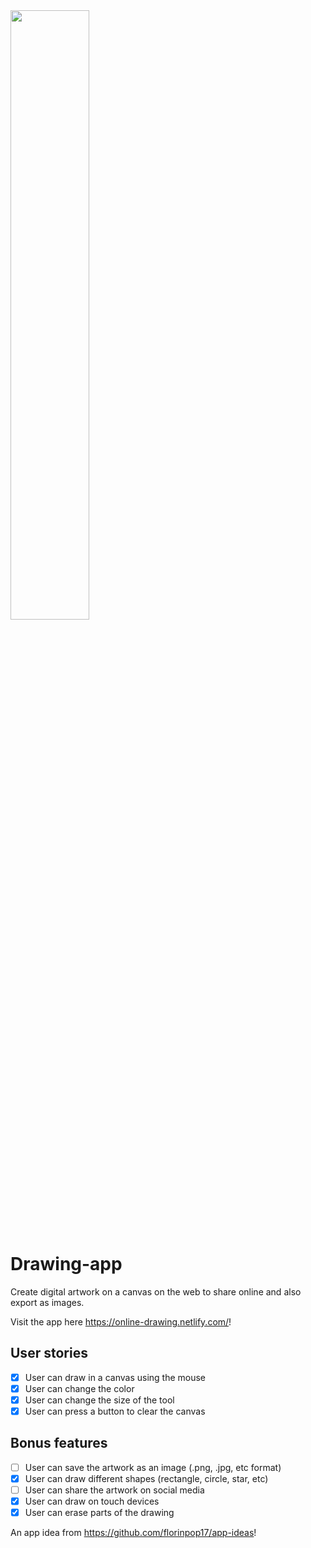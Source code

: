 <img src="https://media.giphy.com/media/PnbMbq2k4HNisBBJ9g/giphy.gif" width="50%">

# Drawing-app
Create digital artwork on a canvas on the web to share online and also export as images.

Visit the app here https://online-drawing.netlify.com/!

## User stories
- [x] User can draw in a canvas using the mouse
- [x] User can change the color
- [x] User can change the size of the tool
- [x] User can press a button to clear the canvas

## Bonus features
- [ ] User can save the artwork as an image (.png, .jpg, etc format)
- [x] User can draw different shapes (rectangle, circle, star, etc)
- [ ] User can share the artwork on social media
- [x] User can draw on touch devices
- [x] User can erase parts of the drawing

An app idea from https://github.com/florinpop17/app-ideas!
